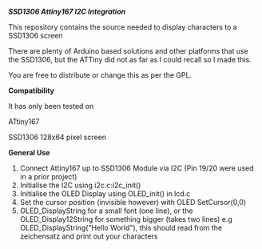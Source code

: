 ***SSD1306 Attiny167 I2C Integration***

This repository contains the source needed to display characters to a SSD1306 screen

There are plenty of Arduino based solutions and other platforms that use the SSD1306, but the ATTiny did not as far as I could recall so I made this.  

You are free to distribute or change this as per the GPL.  

**Compatibility** 

It has only been tested on 

ATtiny167

SSD1306 128x64 pixel screen

**General Use**

1.  Connect Attiny167 up to SSD1306 Module via I2C (Pin 19/20 were used in a prior project)
2.  Initialise the I2C using i2c.c:i2c_init()
3.  Initialise the OLED Display using OLED_init() in lcd.c
4.  Set the cursor position (invisible however) with OLED SetCursor(0,0)
5.  OLED_DisplayString for a small font (one line), or the OLED_Display12String for something bigger (takes two lines) e.g OLED_DisplayString("Hello World"), this should read from the zeichensatz and print out your characters



